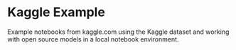 # Kaggle Example

Example notebooks from kaggle.com using the Kaggle dataset and working with open source models in a local notebook environment.